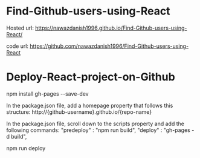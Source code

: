 # Find-Github-users-using-React

Hosted url: https://nawazdanish1996.github.io/Find-Github-users-using-React/


code url: https://github.com/nawazdanish1996/Find-Github-users-using-React



# Deploy-React-project-on-Github

npm install gh-pages --save-dev

In the package.json file, add a homepage property that follows this structure: http://{github-username}.github.io/{repo-name}


In the package.json file, scroll down to the scripts property and add the following commands:
"predeploy" : "npm run build",
"deploy" : "gh-pages -d build",


npm run deploy